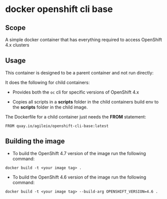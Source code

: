# docker openshift cli base

## Scope

A simple docker container that has everything required to access OpenShift 4.x clusters

## Usage
This container is designed to be a parent container and not run directly:

It does the following for child containers:

- Provides both the  `oc` cli for specific versions of OpenShift 4.x

- Copies all scripts in a **scripts** folder in the  child containers build env to the **scripts** folder in the child image.

The Dockerfile for a child container just needs the **FROM** statement:

```
FROM quay.io/agileio/openshift-cli-base:latest
```

## Building the image

- To build the OpenShift 4.7 version of the image run the following command:
```
docker build -t <your image tag> .
```
- To build the OpenShift 4.6 version of the image run the following command:
```
docker build -t <your image tag> --build-arg OPENSHIFT_VERSION=4.6 .
```
